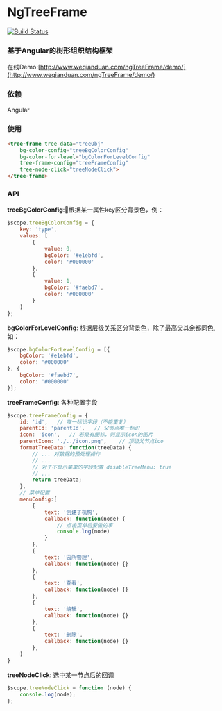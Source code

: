 # NgTreeFrame

[![Build Status](https://www.travis-ci.org/wangmingdong/ngTreeFrame.svg?branch=master)](https://www.travis-ci.org/wangmingdong/ngTreeFrame)

### 基于Angular的树形组织结构框架

在线Demo:[http://www.weqianduan.com/ngTreeFrame/demo/](http://www.weqianduan.com/ngTreeFrame/demo/)

### 依赖
Angular

### 使用
``` html
<tree-frame tree-data="treeObj"
    bg-color-config="treeBgColorConfig"
    bg-color-for-level="bgColorForLevelConfig"
    tree-frame-config="treeFrameConfig"
    tree-node-click="treeNodeClick">
</tree-frame>
```

### API
__treeBgColorConfig__:根据某一属性key区分背景色，例：
``` js
$scope.treeBgColorConfig = {
    key: 'type',
    values: [
        {
            value: 0,
            bgColor: '#e1ebfd',
            color: '#000000'
        },
        {
            value: 1,
            bgColor: '#faebd7',
            color: '#000000'
        }
    ]
};
```
__bgColorForLevelConfig__:
根据层级关系区分背景色，除了最高父其余都同色,如：
``` js
$scope.bgColorForLevelConfig = [{
    bgColor: '#e1ebfd',
    color: '#000000'
}, {
    bgColor: '#faebd7',
    color: '#000000'
}];
```
__treeFrameConfig__:
各种配置字段
``` js
$scope.treeFrameConfig = {
    id: 'id',   // 唯一标识字段（不能重复）
    parentId: 'parentId',   // 父节点唯一标识
    icon: 'icon',   // 若果有图标，则显示icon的图片
    parentIcon: './../icon.png',    // 顶级父节点ico
    formatTreeData: function(treeData) {
        // ... 对数据的预处理操作
        // ...
        // 对于不显示菜单的字段配置 disableTreeMenu: true
        // ...
        return treeData;
    },
    // 菜单配置
    menuConfig:[
        {
            text: '创建子机构',
            callback: function(node) {
                // 点击菜单后要做的事
                console.log(node)
            }
        },
        {
            text: '园所管理',
            callback: function(node) {}
        },
        {
            text: '查看',
            callback: function(node) {}
        },
        {
            text: '编辑',
            callback: function(node) {}
        },
        {
            text: '删除',
            callback: function(node) {}
        },
    ]
}
```
__treeNodeClick__:
选中某一节点后的回调
``` js
$scope.treeNodeClick = function (node) {
    console.log(node);
};
```